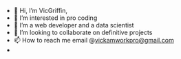 - 👋 Hi, I’m VicGriffin,
- 👀 I’m interested in pro coding
- 🌱 I’m a web developer and a data scientist 
- 💞️ I’m looking to collaborate on definitive projects
- 📫 How to reach me email @vickamworkpro@gmail.com
-

<!---
VicGriffin/VicGriffin is a ✨ special ✨ repository because its `README.md` (this file) appears on your GitHub profile.
You can click the Preview link to take a look at your changes.
--->
